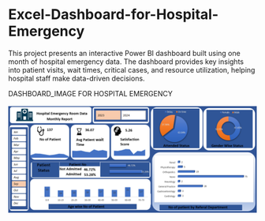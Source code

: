 # Excel-Dashboard-for-Hospital-Emergency
This project presents an interactive Power BI dashboard built using one month of hospital emergency data. The dashboard provides key insights into patient visits, wait times, critical cases, and resource utilization, helping hospital staff make data-driven decisions.

DASHBOARD_IMAGE FOR HOSPITAL EMERGENCY
<BR><BR>
<img src="https://github.com/Nishith2025/Excel-Dashboard-for-Hospital-Emergency/blob/3fca1f3cf964680272e0d38709b5a24fd95624ad/Dashboard%20screen%20shot.png" alt="Image Description" width="600">
